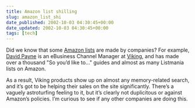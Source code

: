 ```yaml
---
title: Amazon list shilling
slug: amazon_list_shi
date_published: 2002-10-03 04:30:45+00:00
date_updated: 2002-10-03 04:30:45+00:00
tags: [tech]
---
```

Did we know that some [Amazon lists](http://www.amazon.com/exec/obidos/tg/cm/member-fil/-/A2G6R5OK28SI0O/104-9515010-7063119) are made by companies? For example, [David Payne](http://www.amazon.com/exec/obidos/tg/cm/member-glance/-/A2G6R5OK28SI0O/104-9515010-7063119) is an eBusiness Channel Manager at [Viking](http://www.vikingcomponents.com/), and has made over a thousand "So you’d like to…" guides and almost as many Listmania lists on Amazon.

As a result, Viking products show up on almost any memory-related search, and it’s got to be helping their sales on the site significantly. There’s a vaguely astroturfing feeling to it, but it’s clearly not duplicitous or against Amazon’s policies. I’m curious to see if any other companies are doing this.
